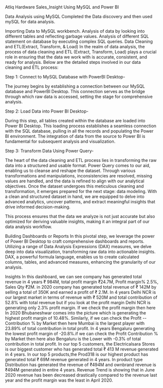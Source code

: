 Atliq Hardware Sales_Insight Using MySQL and Power BI

Data Analysis using MySQL
Completed the Data discovery and then used mySQL for data analysis. 

Importing Data to MySQL workbench.
Analysis of data by looking into different tables and reflecting garbage values.
Analysis of different SQL statement on database by executing complex SQL queries.
Data Cleaning and ETL(Extract, Transform, & Load)
In the realm of data analysis, the process of data cleaning and ETL (Extract, Transform, Load) plays a crucial role in ensuring that the data we work with is accurate, consistent, and ready for analysis. Below are the detailed steps involved in our data cleaning and ETL process:

Step 1: Connect to MySQL Database with PowerBI Desktop-

The journey begins by establishing a connection between our MySQL database and PowerBI Desktop. This connection serves as the bridge through which raw data is accessed, setting the stage for comprehensive analysis.

Step 2: Load Data into Power BI Desktop-

During this step, all tables created within the database are loaded into Power BI Desktop. This loading process establishes a seamless connection with the SQL database, pulling in all the records and populating the Power BI environment. The integration of data from the source to Power BI is fundamental for subsequent analysis and visualization.

Step 3: Transform Data Using Power Query-

The heart of the data cleaning and ETL process lies in transforming the raw data into a structured and usable format. Power Query comes to our aid, enabling us to cleanse and reshape the dataset. Through various transformations and manipulations, inconsistencies are resolved, missing values are handled, and the data is refined to align with our analytical objectives. Once the dataset undergoes this meticulous cleaning and transformation, it emerges prepared for the next stage: data modeling. With a clean and structured dataset in hand, we are equipped to delve into advanced analytics, uncover patterns, and extract meaningful insights that drive informed decision-making.

This process ensures that the data we analyze is not just accurate but also optimized for deriving valuable insights, making it an integral part of our data analysis workflow.

Building Dashboards or Reports
In this pivotal step, we leverage the power of Power BI Desktop to craft comprehensive dashboards and reports. Utilizing a range of Data Analysis Expressions (DAX) measures, we delve deep into data visualization, transforming raw data into actionable insights. DAX, a powerful formula language, enables us to create calculated columns, tables, and advanced measures, enhancing the granularity of our analysis.


Insights
In this dashboard, we can see company has generated total revenue in 4 years ₹ 984M, total profit margin ₹24.7M, Profit margin% 2.5%, Sales Qty ₹2M. in 2020 company has generated total revenue of ₹ 142M by selling a total of 350K and earned a profit of ₹ 2.1M.
In 4 years Delhi NCR is our largest market in terms of revenue with ₹ 520M and total contribution of 52.8% with total revenue but if you look at the profit margin Delhi NCR is generating only 2.3% profit margin.
If we check the profit margin then here In 2020 Bhubaneshwar comes into the picture which is generating the highest profit margin of 10.48%. Similarly, if we can check the Profit -- Contribution % by Market then here Mumbai is the largest player with 23.89% of total contribution in total profit.
In 4 years Bengaluru generating the lowest profit margin of -20.8%.if we can check the Profit Contribution % by Market then here also Bengaluru is the Lower with -0.3% of total contribution in total profit.
In our top 5 customers, the Electricalsara Stores is our biggest customer who has generated total ₹ 413 M revenue generated in 4 years.
In our top 5 products,the Prod318 is our highest product has generated total ₹ 69M revenue generated in 4 years.
In product type Distribution has generated the revenue of ₹494M and ownbrand revenue is ₹494M generated in entire 4 years.
Revenue Trend is showing that in June 2020 revenue has been decreased drastically compared to the revenue last year and the profit margin was the least in April 2020.
